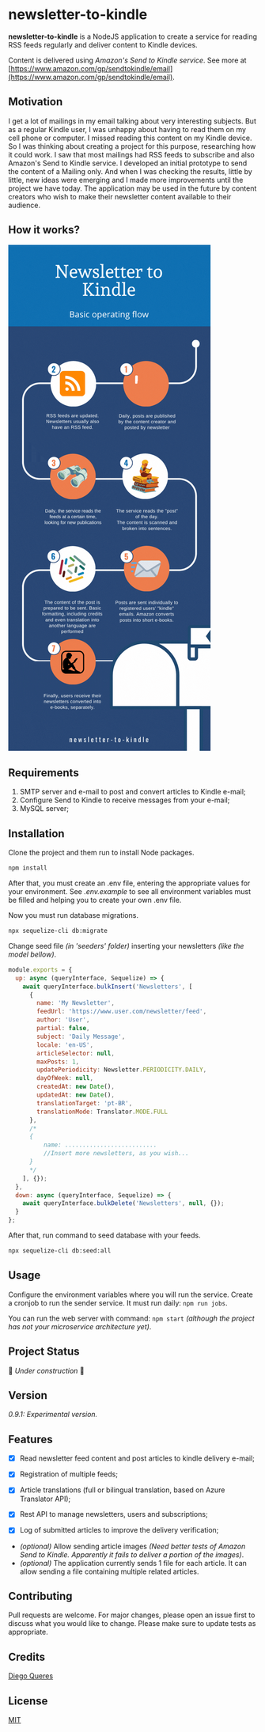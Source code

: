 # newsletter-to-kindle

**newsletter-to-kindle** is a NodeJS application to create a service for reading RSS feeds regularly and deliver content to Kindle devices. 

Content is delivered using _Amazon&#39;s Send to Kindle service_. See more at [https://www.amazon.com/gp/sendtokindle/email](https://www.amazon.com/gp/sendtokindle/email).

## Motivation
I get a lot of mailings in my email talking about very interesting subjects. But as a regular Kindle user, I was unhappy about having to read them on my cell phone or computer. I missed reading this content on my Kindle device.
So I was thinking about creating a project for this purpose, researching how it could work. I saw that most mailings had RSS feeds to subscribe and also Amazon's Send to Kindle service. 
I developed an initial prototype to send the content of a Mailing only. And when I was checking the results, little by little, new ideas were emerging and I made more improvements until the project we have today. 
The application may be used in the future by content creators who wish to make their newsletter content available to their audience.

## How it works?
![Infographic](/images/infographic.gif)

## Requirements
1. SMTP server and e-mail to post and convert articles to Kindle e-mail;
2. Configure Send to Kindle to receive messages from your e-mail;
3. MySQL server;

## Installation
Clone the project and them run to install Node packages.
```bash
npm install
```

After that, you must create an .env file, entering the appropriate values for your environment. See _.env.example_ to see all environment variables must be filled and helping you to create your own .env file.

Now you must run database migrations.
```bash
npx sequelize-cli db:migrate
```

Change seed file _(in &#39;seeders&#39; folder)_ inserting your newsletters _(like the model bellow)_.
```javascript
module.exports = {
  up: async (queryInterface, Sequelize) => {
    await queryInterface.bulkInsert('Newsletters', [
      {
        name: 'My Newsletter',
        feedUrl: 'https://www.user.com/newsletter/feed',
        author: 'User',
        partial: false,
        subject: 'Daily Message',
        locale: 'en-US',
        articleSelector: null,
        maxPosts: 1,
        updatePeriodicity: Newsletter.PERIODICITY.DAILY,
        dayOfWeek: null,
        createdAt: new Date(),
        updatedAt: new Date(),
        translationTarget: 'pt-BR',
        translationMode: Translator.MODE.FULL
      },
      /*
      {   
          name: ..........................
          //Insert more newsletters, as you wish...
      }
      */
    ], {});   
  },
  down: async (queryInterface, Sequelize) => {
    await queryInterface.bulkDelete('Newsletters', null, {});
  }
};
```

After that, run command to seed database with your feeds.
```bash
npx sequelize-cli db:seed:all
```

## Usage
Configure the environment variables where you will run the service. Create a cronjob to run the sender service. It must run daily: `npm run jobs`.

You can run the web server with command: `npm start` _(although the project has not your microservice architecture yet)_.

## Project Status
🚀 _Under construction_ 🚧

## Version
_0.9.1: Experimental version._

## Features
- [x] Read newsletter feed content and post articles to kindle delivery e-mail;
- [x] Registration of multiple feeds;
- [x] Article translations (full or bilingual translation, based on Azure Translator API);
- [x] Rest API to manage newsletters, users and subscriptions;
- [x] Log of submitted articles to improve the delivery verification;


- _(optional)_ Allow sending article images _(Need better tests of Amazon Send to Kindle. Apparently it fails to deliver a portion of the images)_.
- _(optional)_ The application currently sends 1 file for each article. It can allow sending a file containing multiple related articles.

## Contributing
Pull requests are welcome. For major changes, please open an issue first to discuss what you would like to change.
Please make sure to update tests as appropriate.

## Credits
[Diego Queres](https://github.com/diegoqueres)

## License
[MIT](https://choosealicense.com/licenses/mit/)
